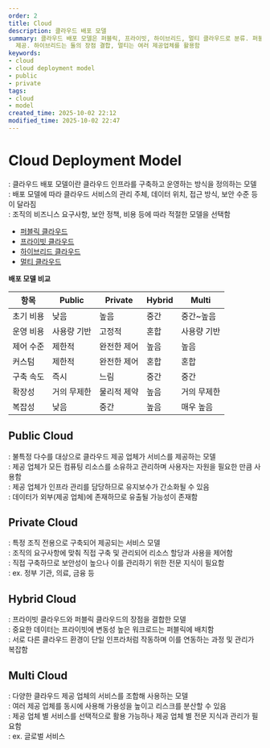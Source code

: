 ```yaml
---
order: 2
title: Cloud
description: 클라우드 배포 모델
summary: 클라우드 배포 모델은 퍼블릭, 프라이빗, 하이브리드, 멀티 클라우드로 분류. 퍼블릭은 저비용 고확장성, 프라이빗은 최고 제어 및 보안을
  제공. 하이브리드는 둘의 장점 결합, 멀티는 여러 제공업체를 활용함
keywords:
- cloud
- cloud deployment model
- public
- private
tags:
- cloud
- model
created_time: 2025-10-02 22:12
modified_time: 2025-10-02 22:47
---
```


# Cloud Deployment Model
: 클라우드 배포 모델이란 클라우드 인프라를 구축하고 운영하는 방식을 정의하는 모델  
: 배포 모델에 따라 클라우드 서비스의 관리 주체, 데이터 위치, 접근 방식, 보안 수준 등이 달라짐  
: 조직의 비즈니스 요구사항, 보안 정책, 비용 등에 따라 적절한 모델을 선택함  

- [퍼블릭 클라우드](#public-cloud)
- [프라이빗 클라우드](#private-cloud)
- [하이브리드 클라우드](#hybrid-cloud)
- [멀티 클라우드](#multi-cloud)


**배포 모델 비교**

항목 | Public | Private | Hybrid | Multi
---|---|---|---|---
초기 비용 | 낮음 | 높음 | 중간 | 중간~높음
운영 비용 | 사용량 기반 | 고정적 | 혼합 | 사용량 기반
제어 수준 | 제한적 | 완전한 제어 | 높음 | 높음
커스텀 | 제한적 | 완전한 제어 | 혼합 | 혼합
구축 속도 | 즉시 | 느림 | 중간 | 중간
확장성 | 거의 무제한 | 물리적 제약 | 높음 | 거의 무제한
복잡성 | 낮음 | 중간 | 높음 | 매우 높음



## Public Cloud
: 불특정 다수를 대상으로 클라우드 제공 업체가 서비스를 제공하는 모델  
: 제공 업체가 모든 컴퓨팅 리소스를 소유하고 관리하며 사용자는 자원을 필요한 만큼 사용함  
: 제공 업체가 인프라 관리를 담당하므로 유지보수가 간소화될 수 있음  
: 데이터가 외부(제공 업체)에 존재하므로 유출될 가능성이 존재함  



## Private Cloud
: 특정 조직 전용으로 구축되어 제공되는 서비스 모델  
: 조직의 요구사항에 맞춰 직접 구축 및 관리되어 리소스 할당과 사용을 제어함  
: 직접 구축하므로 보안성이 높으나 이를 관리하기 위한 전문 지식이 필요함  
: ex. 정부 기관, 의료, 금융 등  



## Hybrid Cloud
: 프라이빗 클라우드와 퍼블릭 클라우드의 장점을 결합한 모델  
: 중요한 데이터는 프라이빗에 변동성 높은 워크로드는 퍼블릭에 배치함  
: 서로 다른 클라우드 환경이 단일 인프라처럼 작동하며 이를 연동하는 과정 및 관리가 복잡함  



## Multi Cloud
: 다양한 클라우드 제공 업체의 서비스를 조합해 사용하는 모델  
: 여러 제공 업체를 동시에 사용해 가용성을 높이고 리스크를 분산할 수 있음  
: 제공 업체 별 서비스를 선택적으로 활용 가능하나 제공 업체 별 전문 지식과 관리가 필요함  
: ex. 글로벌 서비스